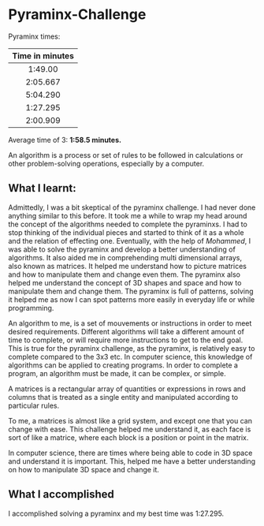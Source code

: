 # Pyraminx-Challenge

Pyraminx times:

| Time in minutes |
|:---------------:|
|     1:49.00     | 
|    2:05.667     |
|    5:04.290     |
|    1:27.295     |
|     2:00.909    |

Average time of 3: __1:58.5 minutes.__

An algorithm is a process or set of rules to be followed in calculations or other problem-solving operations, especially by a computer.

## What I learnt:

Admittedly, I was a bit skeptical of the pyraminx challenge. I had never done anything similar to this before. It took me a while to wrap my head around the concept of the algorithms needed to complete the pyraminxs. I had to stop thinking of the individual pieces and started to think of it as a whole and the relation of effecting one. Eventually, with the help of _Mohammed_, I was able to solve the pyraminx and develop a better understanding of algorithms. It also aided me in comprehending multi dimensional arrays, also known as matrices. It helped me understand how to picture matrices and how to manipulate them and change even them. The pyraminx also helped me understand the concept of 3D shapes and space and how to manipulate them and change them. The pyraminx is full of patterns, solving it helped me as now I can spot patterns more easily in everyday life or while programming.

An algorithm to me, is a set of mouvements or instructions in order to meet desired requirements. Different algorithms will take a different amount of time to complete, or will require more instructions to get to the end goal. This is true for the pyraminx challenge, as the pyraminx, is relatively easy to complete compared to the 3x3 etc. In computer science, this knowledge of algorithms can be applied to creating programs. In order to complete a program, an algorithm must be made, it can be complex, or simple.  

A  matrices is a rectangular array of quantities or expressions in rows and columns that is treated as a single entity and manipulated according to particular rules. 

To me, a matrices is almost like a grid system, and except one that you can change with ease. This challenge helped me understand it, as each face is sort of like a matrice, where each block is a position or point in the matrix. 

In computer science, there are times where being able to code in 3D space and understand it is important. This, helped me have a better understanding on how to manipulate 3D space and change it.   

## What I accomplished

I accomplished solving a pyraminx and my best time was 1:27.295.
